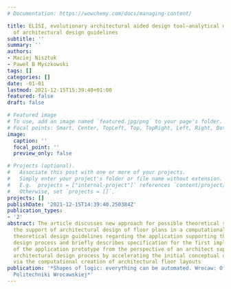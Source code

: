 ```yaml
---
# Documentation: https://wowchemy.com/docs/managing-content/

title: ELISI, evolutionary architectural aided design tool—analytical methodology
  of architectural design guidelines
subtitle: ''
summary: ''
authors:
- Maciej Nisztuk
- Paweł B Myszkowski
tags: []
categories: []
date: -01-01
lastmod: 2021-12-15T15:39:40+01:00
featured: false
draft: false

# Featured image
# To use, add an image named `featured.jpg/png` to your page's folder.
# Focal points: Smart, Center, TopLeft, Top, TopRight, Left, Right, BottomLeft, Bottom, BottomRight.
image:
  caption: ''
  focal_point: ''
  preview_only: false

# Projects (optional).
#   Associate this post with one or more of your projects.
#   Simply enter your project's folder or file name without extension.
#   E.g. `projects = ["internal-project"]` references `content/project/deep-learning/index.md`.
#   Otherwise, set `projects = []`.
projects: []
publishDate: '2021-12-15T14:39:40.250384Z'
publication_types:
- '2'
abstract: The article discusses new approach for possible theoretical solution for
  the support of architectural design of floor plans in a computational way, presents
  theoretical design guidelines regarding the application supporting the architectural
  design process and briefly describes specification for the first implementation
  of the application prototype from the perspective of an architect supporting the
  architectural design process by accelerating the initial conceptual design phase
  via the computational creation of architectural floor layouts
publication: '*Shapes of logic: everything can be automated. Wrocaw: Oficyna Wydawnicza
  Politechniki Wrocawskiej*'
---
```

